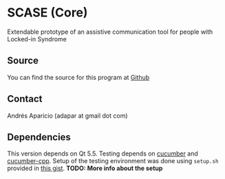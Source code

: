# SCASE (Core)

Extendable prototype of an assistive communication tool for people with Locked-in Syndrome

## Source

You can find the source for this program at [Github](https://github.com/adapar/scase-core)

## Contact

Andrés Aparicio (adapar at gmail dot com)

## Dependencies

This version depends on Qt 5.5.
Testing depends on [cucumber](https://cucumber.io) and [cucumber-cpp](https://github.com/cucumber/cucumber-cpp). Setup of the testing environment was done using `setup.sh` provided in [this gist](https://gist.github.com/paoloambrosio/f4007067b51ffb14e0d4). **TODO: More info about the setup**